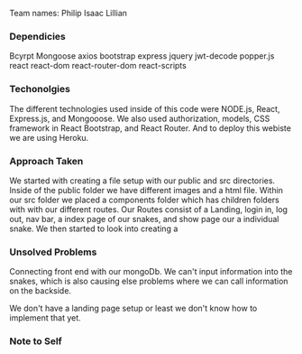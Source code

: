 Team names:
Philip
Isaac
Lillian

### Dependicies 
Bcyrpt 
Mongoose
axios
bootstrap
express
jquery
jwt-decode
popper.js
react
react-dom
react-router-dom
react-scripts

### Techonolgies 
The different technologies used inside of this code were NODE.js, React, Express.js, and Mongooose. We also used authorization, models, CSS framework in React Bootstrap, and React Router. And to deploy this webiste we are using Heroku. 

### Approach Taken 

We started with creating a file setup with our public and src directories. Inside of the public folder we have different images and a html file. Within our src folder we placed a components folder which has children folders with with our different routes. Our Routes consist of a Landing, login in, log out, nav bar, a index page of our snakes, and show page our a individual snake. We then started to look into creating a 


### Unsolved Problems

Connecting front end with our mongoDb. We can't input information into the snakes, which is also causing else problems where we can call information on the backside. 

We don't have a landing page setup or least we don't know how to implement that yet. 


### Note to Self 

